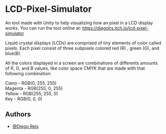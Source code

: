 # LCD-Pixel-Simulator
An tool made with Unity to help visualizing how an pixel in a LCD display works.
You can run the tool online at: https://diegolrs.itch.io/lcd-pixel-simulator

Liquid crystal displays (LCDs) are comprised of tiny elements of color called pixels.
Each pixel consist of three subpixels colored red (R) , green (G), and blue(B).

All the colors displayed in a screen are combinations of differents amounts of R, G, and B values, like color space CMYK that are made with that following combination:

Ciano - RGB(0, 255, 255)<br>
Magenta - RGB(255, 0, 255)<br>
Yellow - RGB(255, 255, 0)<br>
Key - RGB(0, 0, 0)

## Authors
- [@Diego Reis](https://www.github.com/diegolrs)
